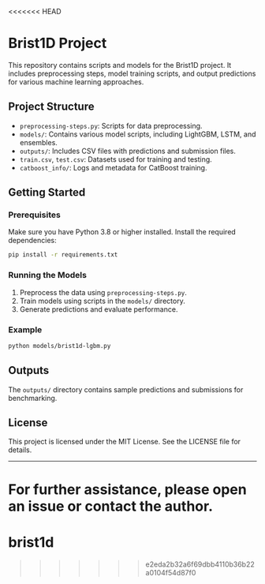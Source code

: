 <<<<<<< HEAD

# Brist1D Project

This repository contains scripts and models for the Brist1D project. It includes preprocessing steps, 
model training scripts, and output predictions for various machine learning approaches.

## Project Structure

- `preprocessing-steps.py`: Scripts for data preprocessing.
- `models/`: Contains various model scripts, including LightGBM, LSTM, and ensembles.
- `outputs/`: Includes CSV files with predictions and submission files.
- `train.csv`, `test.csv`: Datasets used for training and testing.
- `catboost_info/`: Logs and metadata for CatBoost training.

## Getting Started

### Prerequisites

Make sure you have Python 3.8 or higher installed. Install the required dependencies:

```bash
pip install -r requirements.txt
```

### Running the Models

1. Preprocess the data using `preprocessing-steps.py`.
2. Train models using scripts in the `models/` directory.
3. Generate predictions and evaluate performance.

### Example

```bash
python models/brist1d-lgbm.py
```

## Outputs

The `outputs/` directory contains sample predictions and submissions for benchmarking.

## License

This project is licensed under the MIT License. See the LICENSE file for details.

---

For further assistance, please open an issue or contact the author.
=======
# brist1d
>>>>>>> e2eda2b32a6f69dbb4110b36b22a0104f54d87f0
